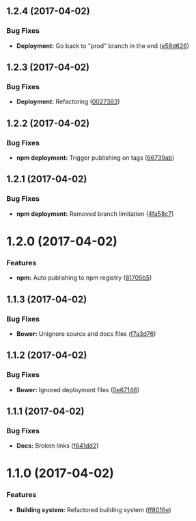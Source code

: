 <a name="1.2.4"></a>
## 1.2.4 (2017-04-02)


### Bug Fixes

* **Deployment:** Go back to "prod" branch in the end ([e58d626](https://github.com/martinmethod/memoryroll/commit/e58d626))



<a name="1.2.3"></a>
## 1.2.3 (2017-04-02)


### Bug Fixes

* **Deployment:** Refactoring ([0027383](https://github.com/martinmethod/memoryroll/commit/0027383))



<a name="1.2.2"></a>
## 1.2.2 (2017-04-02)


### Bug Fixes

* **npm deployment:** Trigger publishing on tags ([66739ab](https://github.com/martinmethod/memoryroll/commit/66739ab))



<a name="1.2.1"></a>
## 1.2.1 (2017-04-02)


### Bug Fixes

* **npm deployment:** Removed branch limitation ([4fa58c7](https://github.com/martinmethod/memoryroll/commit/4fa58c7))



<a name="1.2.0"></a>
# 1.2.0 (2017-04-02)


### Features

* **npm:** Auto publishing to npm registry ([81705b5](https://github.com/martinmethod/memoryroll/commit/81705b5))



<a name="1.1.3"></a>
## 1.1.3 (2017-04-02)


### Bug Fixes

* **Bower:** Unignore source and docs files ([f7a3d76](https://github.com/martinmethod/memoryroll/commit/f7a3d76))



<a name="1.1.2"></a>
## 1.1.2 (2017-04-02)


### Bug Fixes

* **Bower:** Ignored deployment files ([0e67146](https://github.com/martinmethod/memoryroll/commit/0e67146))



<a name="1.1.1"></a>
## 1.1.1 (2017-04-02)


### Bug Fixes

* **Docs:** Broken links ([f641dd2](https://github.com/martinmethod/memoryroll/commit/f641dd2))



<a name="1.1.0"></a>
# 1.1.0 (2017-04-02)


### Features

* **Building system:** Refactored building system ([ff8016e](https://github.com/martinmethod/memoryroll/commit/ff8016e))




